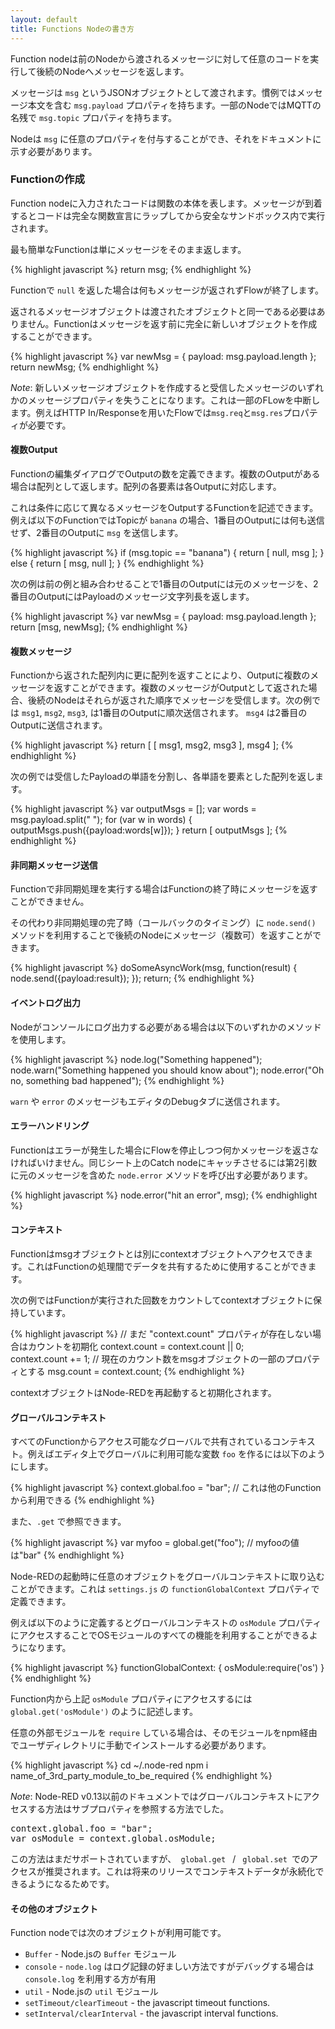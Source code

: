 ```yaml
---
layout: default
title: Functions Nodeの書き方
---
```


Function nodeは前のNodeから渡されるメッセージに対して任意のコードを実行して後続のNodeへメッセージを返します。

メッセージは `msg` というJSONオブジェクトとして渡されます。慣例ではメッセージ本文を含む `msg.payload` プロパティを持ちます。一部のNodeではMQTTの名残で `msg.topic` プロパティを持ちます。

Nodeは `msg` に任意のプロパティを付与することができ、それをドキュメントに示す必要があります。

### Functionの作成

Function nodeに入力されたコードは関数の本体を表します。メッセージが到着するとコードは完全な関数宣言にラップしてから安全なサンドボックス内で実行されます。

最も簡単なFunctionは単にメッセージをそのまま返します。

{% highlight javascript %}
return msg;
{% endhighlight %}

Functionで `null` を返した場合は何もメッセージが返されずFlowが終了します。

返されるメッセージオブジェクトは渡されたオブジェクトと同一である必要はありません。Functionはメッセージを返す前に完全に新しいオブジェクトを作成することができます。

{% highlight javascript %}
var newMsg = { payload: msg.payload.length };
return newMsg;
{% endhighlight %}

<div class="doc-callout"><em>Note</em>: 新しいメッセージオブジェクトを作成すると受信したメッセージのいずれかのメッセージプロパティを失うことになります。これは一部のFLowを中断します。例えばHTTP In/Responseを用いたFlowでは<code>msg.req</code>と<code>msg.res</code>プロパティが必要です。
</div>

#### 複数Output ####

Functionの編集ダイアログでOutputの数を定義できます。複数のOutputがある場合は配列として返します。配列の各要素は各Outputに対応します。

これは条件に応じて異なるメッセージをOutputするFunctionを記述できます。例えば以下のFunctionではTopicが `banana` の場合、1番目のOutputには何も送信せず、2番目のOutputに `msg` を送信します。

{% highlight javascript %}
if (msg.topic == "banana") {
   return [ null, msg ];
} else {
   return [ msg, null ];
}
{% endhighlight %}

次の例は前の例と組み合わせることで1番目のOutputには元のメッセージを、2番目のOutputにはPayloadのメッセージ文字列長を返します。

{% highlight javascript %}
var newMsg = { payload: msg.payload.length };
return [msg, newMsg];
{% endhighlight %}

#### 複数メッセージ ####

Functionから返された配列内に更に配列を返すことにより、Outputに複数のメッセージを返すことができます。複数のメッセージがOutputとして返された場合、後続のNodeはそれらが返された順序でメッセージを受信します。次の例では `msg1`, `msg2`, `msg3`, は1番目のOutputに順次送信されます。 `msg4` は2番目のOutputに送信されます。

{% highlight javascript %}
return [ [ msg1, msg2, msg3 ], msg4 ];
{% endhighlight %}

次の例では受信したPayloadの単語を分割し、各単語を要素とした配列を返します。

{% highlight javascript %}
var outputMsgs = [];
var words = msg.payload.split(" ");
for (var w in words) {
    outputMsgs.push({payload:words[w]});
}
return [ outputMsgs ];
{% endhighlight %}

#### 非同期メッセージ送信

Functionで非同期処理を実行する場合はFunctionの終了時にメッセージを返すことができません。

その代わり非同期処理の完了時（コールバックのタイミング）に `node.send()` メソッドを利用することで後続のNodeにメッセージ（複数可）を返すことができます。

{% highlight javascript %}
doSomeAsyncWork(msg, function(result) {
    node.send({payload:result});
});
return;
{% endhighlight %}

#### イベントログ出力

Nodeがコンソールにログ出力する必要がある場合は以下のいずれかのメソッドを使用します。

{% highlight javascript %}
node.log("Something happened");
node.warn("Something happened you should know about");
node.error("Oh no, something bad happened");
{% endhighlight %}

`warn` や `error` のメッセージもエディタのDebugタブに送信されます。

#### エラーハンドリング

Functionはエラーが発生した場合にFlowを停止しつつ何かメッセージを返さなければいけません。同じシート上のCatch nodeにキャッチさせるには第2引数に元のメッセージを含めた `node.error` メソッドを呼び出す必要があります。

{% highlight javascript %}
node.error("hit an error", msg);
{% endhighlight %}

#### コンテキスト ####

Functionはmsgオブジェクトとは別にcontextオブジェクトへアクセスできます。これはFunctionの処理間でデータを共有するために使用することができます。

次の例ではFunctionが実行された回数をカウントしてcontextオブジェクトに保持しています。

{% highlight javascript %}
// まだ "context.count" プロパティが存在しない場合はカウントを初期化
context.count = context.count || 0;    
context.count += 1;
// 現在のカウント数をmsgオブジェクトの一部のプロパティとする
msg.count = context.count;
{% endhighlight %}

contextオブジェクトはNode-REDを再起動すると初期化されます。

#### グローバルコンテキスト ####

すべてのFunctionからアクセス可能なグローバルで共有されているコンテキスト。例えばエディタ上でグローバルに利用可能な変数 `foo` を作るには以下のようにします。

{% highlight javascript %}
context.global.foo = "bar";   // これは他のFunctionから利用できる
{% endhighlight %}

また、`.get` で参照できます。

{% highlight javascript %}
var myfoo = global.get("foo");  // myfooの値は"bar"
{% endhighlight %}

Node-REDの起動時に任意のオブジェクトをグローバルコンテキストに取り込むことができます。これは `settings.js` の `functionGlobalContext` プロパティで定義できます。

例えば以下のように定義するとグローバルコンテキストの `osModule` プロパティにアクセスすることでOSモジュールのすべての機能を利用することができるようになります。

{% highlight javascript %}
functionGlobalContext: {
    osModule:require('os')
}
{% endhighlight %}

Function内から上記 `osModule` プロパティにアクセスするには `global.get('osModule')` のように記述します。

任意の外部モジュールを `require` している場合は、そのモジュールをnpm経由でユーザディレクトリに手動でインストールする必要があります。

{% highlight javascript %}
cd ~/.node-red
npm i name_of_3rd_party_module_to_be_required
{% endhighlight %}

<div class="doc-callout"><em>Note</em>: Node-RED v0.13以前のドキュメントではグローバルコンテキストにアクセスする方法はサブプロパティを参照する方法でした。
<pre>
context.global.foo = "bar";
var osModule = context.global.osModule;
</pre>
この方法はまだサポートされていますが、<code> global.get </code> / <code> global.set </code>でのアクセスが推奨されます。これは将来のリリースでコンテキストデータが永続化できるようになるためです。</div>

#### その他のオブジェクト ####

Function nodeでは次のオブジェクトが利用可能です。

* `Buffer` - Node.jsの `Buffer` モジュール
* `console` - `node.log` はログ記録の好ましい方法ですがデバッグする場合は `console.log` を利用する方が有用
* `util` - Node.jsの `util` モジュール
* `setTimeout/clearTimeout` - the javascript timeout functions.
* `setInterval/clearInterval` - the javascript interval functions.
